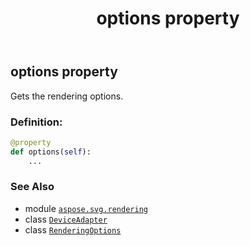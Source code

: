 ﻿---
title: options property
second_title: Aspose.SVG for Python via .NET API References
description: 
type: docs
weight: 260
url: /python-net/aspose.svg.rendering/deviceadapter/options/
is_root: false
---

## options property


Gets the rendering options.
### Definition:
```python
@property
def options(self):
    ...
```

### See Also
* module [`aspose.svg.rendering`](../../)
* class [`DeviceAdapter`](/svg/python-net/aspose.svg.rendering/deviceadapter)
* class [`RenderingOptions`](/svg/python-net/aspose.svg.rendering/renderingoptions)
